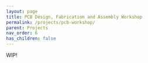 ```yaml
---
layout: page
title: PCB Design, Fabrication and Assembly Workshop
permalink: /projects/pcb-workshop/
parent: Projects
nav_order: 6
has_children: false
---
```


WIP!
